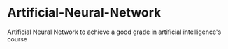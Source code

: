 # Artificial-Neural-Network

Artificial Neural Network to achieve a good grade in artificial intelligence's course

